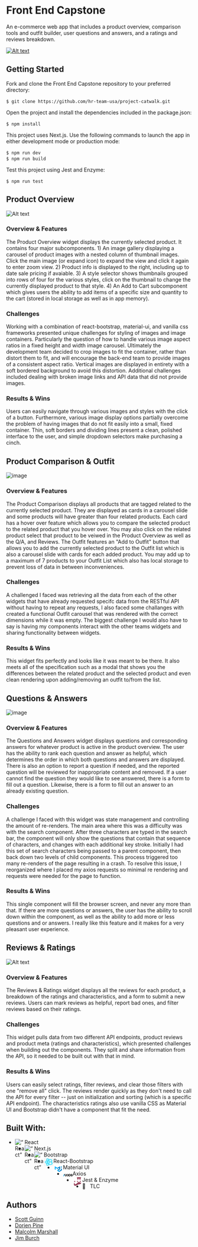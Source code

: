 # Front End Capstone
An e-commerce web app that includes a product overview, comparison tools and outfit builder, user questions and answers, and a ratings and reviews breakdown.

[![Alt text](/screenshots/NextLevel-DemoSS.png)](https://www.youtube.com/watch?v=0lDV6Q23qII)

## Getting Started
Fork and clone the Front End Capstone repository to your preferred directory:

```
$ git clone https://github.com/hr-team-usa/project-catwalk.git
```

Open the project and install the dependencies included in the package.json:

```
$ npm install
```

This project uses Next.js. Use the following commands to launch the app in either development mode or production mode:

```
$ npm run dev
$ npm run build
```

Test this project using Jest and Enzyme:

```
$ npm run test
```

## Product Overview
![Alt text](/screenshots/NextLevel-ProductOverviewSS.png "Product Overview")

### Overview & Features
The Product Overview widget displays the currently selected product. It contains four major subcomponents. 1) An image gallery displaying a carousel of product images with a nested column of thumbnail images. Click the main image (or expand icon) to expand the view and click it again to enter zoom view. 2) Product info is displayed to the right, including up to date sale pricing if avaiable. 3) A style selector shows thumbnails grouped into rows of four for the various styles, click on the thumbnail to change the currently displayed product to that style. 4) An Add to Cart subcomponent which gives users the ability to add items of a specific size and quantity to the cart (stored in local storage as well as in app memory).

### Challenges
Working with a combination of react-bootstrap, material-ui, and vanilla css frameworks presented unique challenges for styling of images and image containers. Particularly the question of how to handle various image aspect ratios in a fixed height and width image carousel. Ultimately the development team decided to crop images to fit the container, rather than distort them to fit, and will encourage the back-end team to provide images of a consistent aspect ratio. Vertical images are displayed in entirety with a soft bordered background to avoid this distortion. Additional challenges included dealing with broken image links and API data that did not provide images.

### Results & Wins
Users can easily navigate through various images and styles with the click of a button. Furthermore, various image display options partially overcome the problem of having images that do not fit easily into a small, fixed container. Thin, soft borders and dividing lines present a clean, polished interface to the user, and simple dropdown selectors make purchasing a cinch.

## Product Comparison & Outfit
![image](https://user-images.githubusercontent.com/65040302/114786215-98a7ee00-9d32-11eb-93d9-58ff38843210.png)

### Overview & Features
The Product Comparison displays all products that are tagged related to the currently selected product. They are displayed as cards in a carousel slide and some products will have greater than four related products. Each card has a hover over feature which allows you to compare the selected product to the related product that you hover over. You may also click on the related product select that product to be veiwed in the Product Overview as well as the Q/A, and Reviews.
The Outfit features an "Add to Outfit" button that allows you to add the currently selected product to the Outfit list which is also a carousel slide with cards for each added product. You may add up to a maximum of 7 products to your Outfit List which also has local storage to prevent loss of data in between inconveniences.

### Challenges
A challenged I faced was retrieving all the data from each of the other widgets that have already requested specifc data from the RESTful API without having to repeat any requests, I also faced some challanges with created a functional Outfit carousel that was rendered with the correct dimensions while it was empty. The biggest challenge I would also have to say is having my components interact with the other teams widgets and sharing functionality between widgets.
### Results & Wins
This widget fits perfectly and looks like it was meant to be there. It also meets all of the specification such as a modal that shows you the differences between the related product and the selected product and even clean rendering upon adding/removing an outfit to/from the list.

## Questions & Answers
![image](https://user-images.githubusercontent.com/65040302/114786546-2388e880-9d33-11eb-8c23-c64184c32eac.png)

### Overview & Features
The Questions and Answers widget displays questions and corresponding answers for whatever product is active in the product overview. The user has the ability to rank each question and answer as helpful, which determines the order in which both questions and answers are displayed. There is also an option to report a question if needed, and the reported question will be reviewed for inappropriate content and removed. If a user cannot find the question they would like to see answered, there is a form to fill out a question. Likewise, there is a form to fill out an answer to an already existing question.

### Challenges
A challenge I faced with this widget was state management and controlling the amount of re-renders. The main area where this was a difficulty was with the search component. After three characters are typed in the search bar, the component will only show the questions that contain that sequence of characters, and changes with each additional key stroke. Initially I had this set of search characters being passed to a parent component, then back down two levels of child components. This process triggered too many re-renders of the page resulting in a crash. To resolve this issue, I reorganized where I placed my axios requests so minimal re rendering and requests were needed for the page to function.

### Results & Wins
This single component will fill the browser screen, and never any more than that. If there are more questions or answers, the user has the ability to scroll down within the component, as well as the ability to add more or less questions and or answers. I really like this feature and it makes for a very pleasant user experience.


## Reviews & Ratings
![Alt text](/screenshots/NextLevel-ReviewsSS.png "Reviews & Ratings")

### Overview & Features
The Reviews & Ratings widget displays all the reviews for each product, a breakdown of the ratings and characteristics, and a form to submit a new reviews. Users can mark reviews as helpful, report bad ones, and filter reviews based on their ratings.

### Challenges
This widget pulls data from two different API endpoints, product reviews and product meta (ratings and characteristics), which presented challenges when building out the components. They split and share information from the API, so it needed to be built out with that in mind.

### Results & Wins
Users can easily select ratings, filter reviews, and clear those filters with one "remove all" click. The reviews render quickly as they don't need to call the API for every filter -- just on initialization and sorting (which is a specific API endpoint). The characteristics ratings also use vanilla CSS as Material UI and Bootstrap didn't have a component that fit the need.

## Built With:
* React <img align="left" alt=“React” width="26px" src="https://upload.wikimedia.org/wikipedia/commons/a/a7/React-icon.svg" />
* Next.js <img align="left" alt=“React” width="26px" src="https://upload.wikimedia.org/wikipedia/commons/8/8e/Nextjs-logo.svg" />
* Bootstrap <img align="left" alt=“React” width="26px" src="https://upload.wikimedia.org/wikipedia/commons/b/b2/Bootstrap_logo.svg" />
* React-Bootstrap <img align="left" src="/public/reactbootstrap.jpg" alt="React-Bootstrap" width="26px" />
* Material UI <img align="left" src="/public/materialui.png" alt="Material UI" width="26px" />
* Axios <img align="left" src="/public/axios.png" alt="Axios" width="26px" />
* Jest & Enzyme <img align="left" src="/public/jest.png" alt="Jest" width="26px" />
* 🌷   &nbsp; TLC

## Authors
* [Scott Guinn](https://github.com/Scott-Guinn)
* [Dorien Pine](https://github.com/Initial-D-cmd)
* [Malcolm Marshall](https://github.com/Malcolm-Marshall)
* [Jim Burch](https://github.com/JimBurch)
